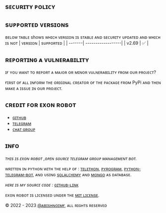 ## sᴇᴄᴜʀɪᴛʏ ᴘᴏʟɪᴄʏ

## sᴜᴘᴘᴏʀᴛᴇᴅ ᴠᴇʀsɪᴏɴs

ʙᴇʟᴏᴡ ᴛᴀʙʟᴇ shows ᴡʜɪᴄʜ ᴠᴇʀsɪᴏɴ ɪs sᴛᴀʙʟᴇ ᴀɴᴅ sᴇᴄᴜʀɪᴛʏ ᴜᴘᴅᴀᴛᴇᴅ ᴀɴᴅ ᴡʜɪᴄʜ ɪs ɴᴏᴛ
| ᴠᴇʀsɪᴏɴ | sᴜᴘᴘᴏʀᴛᴇᴅ          |
| -------| ------------------|
| v2.69   | :white_check_mark: |


## ʀᴇᴘᴏʀᴛɪɴɢ ᴀ ᴠᴜʟɴᴇʀᴀʙɪʟɪᴛʏ

ɪғ ʏᴏᴜ ᴡᴀɴᴛ ᴛᴏ ʀᴇᴘᴏʀᴛ ᴀ ᴍᴀᴊᴏʀ ᴏʀ ᴍɪɴᴏʀ ᴠᴜʟɴᴇʀᴀʙɪʟɪᴛʏ ғʀᴏᴍ ᴏᴜʀ ᴘʀᴏᴊᴇᴄᴛ?

ғɪʀsᴛ ᴏғ ᴀʟʟ ɪɴғᴏʀᴍ ᴛʜᴇ ᴏʀɪɢɪɴᴀʟ ᴄʀᴇᴀᴛᴏʀ ᴏғ ᴛʜᴇ ᴘᴀᴄᴋᴀɢᴇ ғʀᴏᴍ PyPi
ᴀɴᴅ ᴛʜᴇɴ ᴍᴀᴋᴇ ᴀ ɪssᴜᴇ ɪɴ ᴏᴜʀ ᴘʀᴏᴊᴇᴄᴛ.

## ᴄʀᴇᴅɪᴛ ꜰᴏʀ ᴇxᴏɴ ʀᴏʙᴏᴛ
- [ɢɪᴛʜᴜʙ](https://github.com/Abishnoi69)
- [ᴛᴇʟᴇɢʀᴀᴍ](https://t.me/Abishnoi1M)
- [ᴄʜᴀᴛ ɢʀᴏᴜᴘ](https://t.me/BotsXSupport)

## ɪɴғᴏ 
*ᴛʜɪs ɪs ᴇxᴏɴ ʀᴏʙᴏᴛ ,ᴏᴩᴇɴ sᴏᴜʀᴄᴇ ᴛᴇʟᴇɢʀᴀᴍ ɢʀᴏᴜᴩ ᴍᴀɴᴀɢᴇᴍᴇɴᴛ ʙᴏᴛ.*

ᴡʀɪᴛᴛᴇɴ ɪɴ ᴩʏᴛʜᴏɴ ᴡɪᴛʜ ᴛʜᴇ ʜᴇʟᴩ ᴏғ : [ᴛᴇʟᴇᴛʜᴏɴ](https://github.com/LonamiWebs/Telethon), 
[ᴩʏʀᴏɢʀᴀᴍ](https://github.com/pyrogram/pyrogram), 
[ᴩʏᴛʜᴏɴ-ᴛᴇʟᴇɢʀᴀᴍ-ʙᴏᴛ](https://github.com/python-telegram-bot/python-telegram-bot), 
ᴀɴᴅ ᴜsɪɴɢ [sǫʟᴀʟᴄʜᴇᴍʏ](https://www.sqlalchemy.org) ᴀɴᴅ [ᴍᴏɴɢᴏ](https://cloud.mongodb.com) ᴀs ᴅᴀᴛᴀʙᴀsᴇ.

*ʜᴇʀᴇ ɪs ᴍʏ sᴏᴜʀᴄᴇ ᴄᴏᴅᴇ :* [ɢɪᴛʜᴜʙ-ʟɪɴᴋ](https://github.com/Abishnoi69/ExonRobot)


ᴇxᴏɴ ʀᴏʙᴏᴛ ɪs ʟɪᴄᴇɴsᴇᴅ ᴜɴᴅᴇʀ ᴛʜᴇ [ᴍɪᴛ ʟɪᴄᴇɴsᴇ](https://github.com/Abishnoi69/ExonRobot/blob/master/LICENSE).

© 2022 - 2023 [@ᴀʙɪsʜɴᴏɪᴍғ](https://t.me/BotsXSupport), ᴀʟʟ ʀɪɢʜᴛs ʀᴇsᴇʀᴠᴇᴅ
